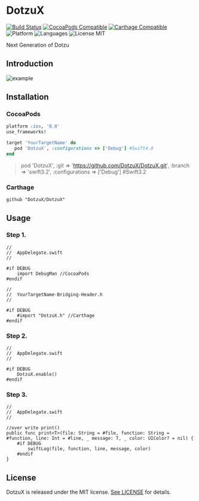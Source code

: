 # DotzuX

[![Build Status](https://travis-ci.org/DotzuX/DotzuX.svg?branch=master)](https://travis-ci.org/DotzuX/DotzuX)
[![CocoaPods Compatible](https://img.shields.io/cocoapods/v/DotzuX.svg)](https://img.shields.io/cocoapods/v/DotzuX.svg)
[![Carthage Compatible](https://img.shields.io/badge/Carthage-compatible-4BC51D.svg?style=flat)](https://github.com/Carthage/Carthage)
![Platform](https://img.shields.io/badge/platforms-iOS%208.0+-blue.svg)
![Languages](https://img.shields.io/badge/languages-Swift%20%7C%20ObjC-orange.svg)
<img src="https://img.shields.io/badge/license-MIT-blue.svg?style=flat" alt="License MIT"/>

Next Generation of Dotzu

## Introduction

![example](https://github.com/DotzuX/DotzuX/blob/master/gif/example.gif)

## Installation

### CocoaPods

```ruby
platform :ios, '8.0'
use_frameworks!

target 'YourTargetName' do
   pod 'DotzuX', :configurations => ['Debug'] #Swift4.0
end
```
> pod 'DotzuX', :git => 'https://github.com/DotzuX/DotzuX.git', :branch => 'swift3.2', :configurations => ['Debug'] #Swift3.2

### Carthage

```ogdl
github "DotzuX/DotzuX"
```

## Usage

### Step 1.

	//
	//  AppDelegate.swift
	//
	
    #if DEBUG
        import DebugMan //CocoaPods
    #endif
    
    //
	//  YourTargetName-Bridging-Header.h
	//
	
	#if DEBUG
	    #import "DotzuX.h" //Carthage
	#endif
	
### Step 2.

	//
	//  AppDelegate.swift
	//
	
    #if DEBUG
        DotzuX.enable()
    #endif
    
### Step 3.

	//
	//  AppDelegate.swift
	//
	
	//over write print()
	public func print<T>(file: String = #file, function: String = #function, line: Int = #line, _ message: T, _ color: UIColor? = nil) {
	    #if DEBUG
	        swiftLog(file, function, line, message, color)
	    #endif
	}
	
## License

DotzuX is released under the MIT license. [See LICENSE](https://github.com/DotzuX/DotzuX/blob/master/LICENSE) for details.